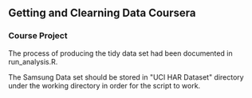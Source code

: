 ## Getting and Clearning Data Coursera
### Course Project 

The process of producing the tidy data set had been documented in run_analysis.R.

The Samsung Data set should be stored in "UCI HAR Dataset" directory under the working directory in order for the script to work.